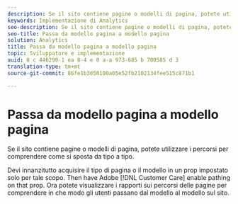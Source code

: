 ```yaml
---
description: Se il sito contiene pagine o modelli di pagina, potete utilizzare i percorsi per comprendere come si sposta da tipo a tipo.
keywords: Implementazione di Analytics
seo-description: Se il sito contiene pagine o modelli di pagina, potete utilizzare i percorsi per comprendere come si sposta da tipo a tipo.
seo-title: Passa da modello pagina a modello pagina
solution: Analytics
title: Passa da modello pagina a modello pagina
topic: Sviluppatore e implementazione
uuid: 8 c 446290-1 ea 8-4 e 0 a-a 973-685 b 700585 d 3
translation-type: tm+mt
source-git-commit: 86fe1b3650100a05e52fb2102134fee515c871b1

---
```



# Passa da modello pagina a modello pagina

Se il sito contiene pagine o modelli di pagina, potete utilizzare i percorsi per comprendere come si sposta da tipo a tipo.

Devi innanzitutto acquisire il tipo di pagina o il modello in un prop impostato solo per tale scopo. Then have Adobe [!DNL Customer Care] enable pathing on that prop. Ora potete visualizzare i rapporti sui percorsi delle pagine per comprendere in che modo gli utenti passano dal modello al modello sul sito.
